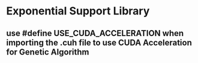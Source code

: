 # Exponential Support Library

## use #define USE_CUDA_ACCELERATION when importing the .cuh file to use CUDA Acceleration for Genetic Algorithm

